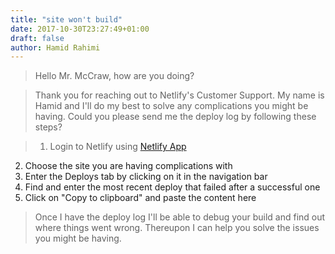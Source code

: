 ```yaml
---
title: "site won't build"
date: 2017-10-30T23:27:49+01:00
draft: false
author: Hamid Rahimi
---
```


>Hello Mr. McCraw, how are you doing?

>Thank you for reaching out to Netlify's Customer Support. My name is Hamid and I'll do my best to solve any complications you might be having. Could you please send me the deploy log by following these steps?
<!--more-->

>1. Login to Netlify using [Netlify App](https://app.netlify.com/)
2. Choose the site you are having complications with
3. Enter the Deploys tab by clicking on it in the navigation bar
4. Find and enter the most recent deploy that failed after a successful one
5. Click on "Copy to clipboard" and paste the content here

>Once I have the deploy log I'll be able to debug your build and find out where things went wrong. Thereupon I can help you solve the issues you might be having.